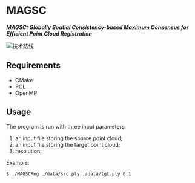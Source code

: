 # MAGSC
***MAGSC: Globally Spatial Consistency-based Maximum Consensus for Efficient Point Cloud Registration***

![技术路线](https://github.com/user-attachments/assets/edcdb969-4e4e-4774-bda7-9a2c26f8c38d)


## Requirements
- CMake
- PCL
- OpenMP

## Usage
The program is run with three input parameters:
1. an input file storing the source point cloud;
2. an input file storing the target point cloud;
3. resolution;

Example:
```
$ ./MAGSCReg ./data/src.ply ./data/tgt.ply 0.1
```
